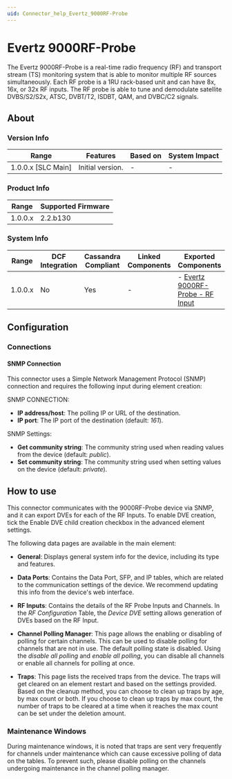```yaml
---
uid: Connector_help_Evertz_9000RF-Probe
---
```


# Evertz 9000RF-Probe

The Evertz 9000RF-Probe is a real-time radio frequency (RF) and transport stream (TS) monitoring system that is able to monitor multiple RF sources simultaneously. Each RF probe is a 1RU rack-based unit and can have 8x, 16x, or 32x RF inputs. The RF probe is able to tune and demodulate satellite DVBS/S2/S2x, ATSC, DVBT/T2, ISDBT, QAM, and DVBC/C2 signals.

## About

### Version Info

| Range              | Features         | Based on | System Impact |
|--------------------|------------------|----------|---------------|
| 1.0.0.x [SLC Main] | Initial version. | -        | -             |

### Product Info

| Range   | Supported Firmware |
|---------|--------------------|
| 1.0.0.x | 2.2.b130       |

### System Info

| Range   | DCF Integration | Cassandra Compliant | Linked Components | Exported Components                                                                  |
|---------|-----------------|---------------------|-------------------|--------------------------------------------------------------------------------------|
| 1.0.0.x | No              | Yes                 | -                 | - [Evertz 9000RF-Probe - RF Input](xref:Connector_help_Evertz_9000RF-Probe_-_RF_Input) |

## Configuration

### Connections

#### SNMP Connection

This connector uses a Simple Network Management Protocol (SNMP) connection and requires the following input during element creation:

SNMP CONNECTION:

- **IP address/host**: The polling IP or URL of the destination.
- **IP port**: The IP port of the destination (default: *161*).

SNMP Settings:

- **Get community string**: The community string used when reading values from the device (default: *public*).
- **Set community string**: The community string used when setting values on the device (default: *private*).

## How to use

This connector communicates with the 9000RF-Probe device via SNMP, and it can export DVEs for each of the RF Inputs. To enable DVE creation, tick the Enable DVE child creation checkbox in the advanced element settings.

The following data pages are available in the main element:

- **General**: Displays general system info for the device, including its type and features.

- **Data Ports**: Contains the Data Port, SFP, and IP tables, which are related to the communication settings of the device. We recommend updating this info from the device's web interface.

- **RF Inputs**: Contains the details of the RF Probe Inputs and Channels. In the *RF Configuration* Table, the *Device DVE* setting allows generation of DVEs based on the RF Input.

- **Channel Polling Manager**: This page allows the enabling or disabling of polling for certain channels. This can be used to disable polling for channels that are not in use. The default polling state is disabled. Using the *disable all polling* and *enable all polling*, you can disable all channels or enable all channels for polling at once.

- **Traps**: This page lists the received traps from the device. The traps will get cleared on an element restart and based on the settings provided. Based on the cleanup method, you can choose to clean up traps by age, by max count or both. If you choose to clean up traps by max count, the number of traps to be cleared at a time when it reaches the max count can be set under the deletion amount.

### Maintenance Windows
During maintenance windows, it is noted that traps are sent very frequently for channels under maintenance which can cause excessive polling of data on the tables. To prevent such, please disable polling on the channels undergoing maintenance in the channel polling manager.
